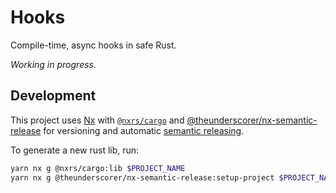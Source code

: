 # Hooks

Compile-time, async hooks in safe Rust.

_Working in progress._

## Development

This project uses [Nx](https://nx.dev)
with [`@nxrs/cargo`](https://github.com/nxrs/cargo)
and [@theunderscorer/nx-semantic-release](https://github.com/TheUnderScorer/nx-semantic-release) for versioning and automatic [semantic releasing](https://github.com/semantic-release/semantic-release).

To generate a new rust lib, run:

```sh
yarn nx g @nxrs/cargo:lib $PROJECT_NAME
yarn nx g @theunderscorer/nx-semantic-release:setup-project $PROJECT_NAME
```
